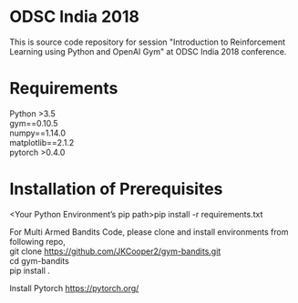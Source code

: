 # ODSC India 2018

This is source code repository for session "Introduction to Reinforcement Learning using Python and OpenAI Gym" at ODSC India 2018 conference.


# Requirements
Python >3.5\
gym==0.10.5\
numpy==1.14.0\
matplotlib==2.1.2\
pytorch >0.4.0


# Installation of Prerequisites

<Your Python Environment’s pip path>pip install -r requirements.txt

For Multi Armed Bandits Code, please clone and install environments from following repo,\
git clone https://github.com/JKCooper2/gym-bandits.git \
cd gym-bandits\
<your environment pip path> pip install .

Install Pytorch
https://pytorch.org/
